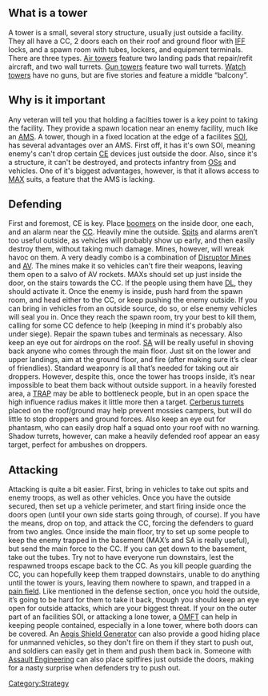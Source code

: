 ## What is a tower

A tower is a small, several story structure, usually just outside a
facility. They all have a CC, 2 doors each on their roof and ground
floor with [IFF](IFF "wikilink") locks, and a spawn room with tubes,
lockers, and equipment terminals. There are three types. [Air
towers](Air_tower "wikilink") feature two landing pads that repair/refit
aircraft, and two wall turrets. [Gun towers](Gun_tower "wikilink")
feature two wall turrets. [Watch towers](Watch_tower "wikilink") have no
guns, but are five stories and feature a middle “balcony”.

## Why is it important

Any veteran will tell you that holding a facilties tower is a key point
to taking the facility. They provide a spawn location near an enemy
facility, much like an [AMS](AMS "wikilink"). A tower, though in a fixed
location at the edge of a facilites [SOI](SOI "wikilink"), has several
advantages over an AMS. First off, it has it's own SOI, meaning enemy's
can't drop certain [CE](ACE "wikilink") devices just outside the door.
Also, since it's a structure, it can't be destroyed, and protects
infantry from [OSs](Orbital_Strike "wikilink") and vehicles. One of it's
biggest advantages, however, is that it allows access to
[MAX](MAX "wikilink") suits, a feature that the AMS is lacking.

## Defending

First and foremost, CE is key. Place [boomers](boomer "wikilink") on the
inside door, one each, and an alarm near the
[CC](Control_Console "wikilink"). Heavily mine the outside.
[Spits](Spitfire "wikilink") and alarms aren’t too useful outside, as
vehicles will probably show up early, and then easily destroy them,
without taking much damage. Mines, however, will wreak havoc on them. A
very deadly combo is a combination of [Disruptor
Mines](Disruptor_Mine "wikilink") and [AV](Anti-Vehicular "wikilink").
The mines make it so vehicles can't fire their weapons, leaving them
open to a salvo of AV rockets. MAXs should set up just inside the door,
on the stairs towards the CC. If the people using them have
[DL](Darklight "wikilink"), they should activate it. Once the enemy is
inside, push hard from the spawn room, and head either to the CC, or
keep pushing the enemy outside. If you can bring in vehicles from an
outside source, do so, or else enemy vehicles will seal you in. Once
they reach the spawn room, try your best to kill them, calling for some
CC defence to help (keeping in mind it's probably also under siege).
Repair the spawn tubes and terminals as necessary. Also keep an eye out
for airdrops on the roof. [SA](Special_Assault "wikilink") will be
really useful in shoving back anyone who comes through the main floor.
Just sit on the lower and upper landings, aim at the ground floor, and
fire (after making sure it’s clear of friendlies). Standard weaponry is
all that’s needed for taking out air droppers. However, despite this,
once the tower has troops inside, it’s near impossible to beat them back
without outside support. in a heavily forested area, a
[TRAP](TRAP "wikilink") may be able to bottleneck people, but in an open
space the high influence radius makes it little more then a target.
[Cerberus turrets](Cerberus_Turret "wikilink") placed on the roof/ground
may help prevent mossies campers, but will do little to stop droppers
and ground forces. Also keep an eye out for phantasm, who can easily
drop half a squad onto your roof with no warning. Shadow turrets,
however, can make a heavily defended roof appear an easy target, perfect
for ambushes on droppers.

## Attacking

Attacking is quite a bit easier. First, bring in vehicles to take out
spits and enemy troops, as well as other vehicles. Once you have the
outside secured, then set up a vehicle perimeter, and start firing
inside once the doors open (until your own side starts going through, of
course). If you have the means, drop on top, and attack the CC, forcing
the defenders to guard from two angles. Once inside the main floor, try
to set up some people to keep the enemy trapped in the basement (MAX’s
and SA is really useful), but send the main force to the CC. If you can
get down to the basement, take out the tubes. Try not to have everyone
run downstairs, lest the respawned troops escape back to the CC. As you
kill people guarding the CC, you can hopefully keep them trapped
downstairs, unable to do anything until the tower is yours, leaving them
nowhere to spawn, and trapped in a [pain field](Pain_Field "wikilink").
Like mentioned in the defense section, once you hold the outside, it’s
going to be hard for them to take it back, though you should keep an eye
open for outside attacks, which are your biggest threat. If your on the
outer part of an facilities SOI, or attacking a lone tower, a
[OMFT](One-Manned_Field_Turret "wikilink") can help in keeping people
contained, especially in a lone tower, where both doors can be covered.
An [Aegis Shield Generator](Aegis_Shield_Generator "wikilink") can also
provide a good hiding place for unmanned vehicles, so they don't fire on
them if they start to push out, and soldiers can easily get in them and
push them back in. Someone with [Assault
Engineering](Assault_Engineering "wikilink") can also place spitfires
just outside the doors, making for a nasty surprise when defenders try
to push out.

[Category:Strategy](Category:Strategy "wikilink")